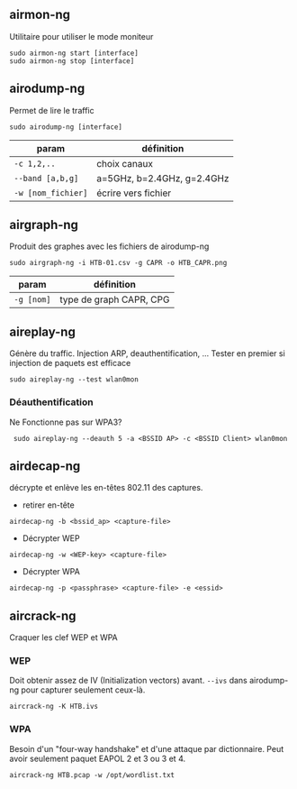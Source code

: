 ## airmon-ng
Utilitaire pour utiliser le mode moniteur
```shell
sudo airmon-ng start [interface]
sudo airmon-ng stop [interface]
```

## airodump-ng
Permet de lire le traffic
```shell
sudo airodump-ng [interface]
```

| param | définition |
| --- | --- |
| `-c 1,2,..` | choix canaux |
| `--band [a,b,g]` | a=5GHz, b=2.4GHz, g=2.4GHz |
| `-w [nom_fichier]` | écrire vers fichier |

## airgraph-ng
Produit des graphes avec les fichiers de airodump-ng
```shell
sudo airgraph-ng -i HTB-01.csv -g CAPR -o HTB_CAPR.png
```
| param | définition |
| --- | --- |
| `-g [nom]` | type de graph CAPR, CPG |

## aireplay-ng
Génère du traffic. Injection ARP, deauthentification, ...
Tester en premier si injection de paquets est efficace
```shell
sudo aireplay-ng --test wlan0mon
```
### Déauthentification
Ne Fonctionne pas sur WPA3?
```shell
 sudo aireplay-ng --deauth 5 -a <BSSID AP> -c <BSSID Client> wlan0mon
```

## airdecap-ng
décrypte et enlève les en-têtes 802.11 des captures.

* retirer en-tête
```shell
airdecap-ng -b <bssid_ap> <capture-file>
```
* Décrypter WEP
```shell
airdecap-ng -w <WEP-key> <capture-file>
```
* Décrypter WPA
```shell
airdecap-ng -p <passphrase> <capture-file> -e <essid>
```

## aircrack-ng
Craquer les clef WEP et WPA
### WEP
Doit obtenir assez de IV (Initialization vectors) avant. `--ivs` dans airodump-ng pour capturer seulement ceux-là.
```shell
aircrack-ng -K HTB.ivs 
```

### WPA
Besoin d'un "four-way handshake" et d'une attaque par dictionnaire. Peut avoir seulement paquet EAPOL 2 et 3 ou 3 et 4.

```shell
aircrack-ng HTB.pcap -w /opt/wordlist.txt
```
